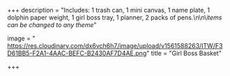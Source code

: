 +++
description = "Includes: 1 trash can, 1 mini canvas, 1 name plate, 1 dolphin paper weight, 1 girl boss tray, 1 planner, 2 packs of pens.\n\n\\*items can be changed to any theme*"

image = " https://res.cloudinary.com/dx6vch6h7/image/upload/v1561588263/ITW/F3D61BB5-F2A1-4AAC-BEFC-B2430AF7D4AE.png"
title = "Girl Boss Basket"

+++
